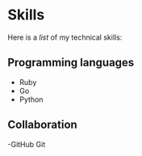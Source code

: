 # Skills

Here is a _list_ of my technical skills:

## Programming languages
- Ruby
- Go
- Python

## Collaboration
-GitHub
Git
